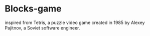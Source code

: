 # Blocks-game
inspired from Tetris, a puzzle video game created in 1985 by Alexey Pajitnov, a Soviet software engineer.
